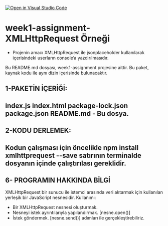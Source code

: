 [![Open in Visual Studio Code](https://classroom.github.com/assets/open-in-vscode-f059dc9a6f8d3a56e377f745f24479a46679e63a5d9fe6f495e02850cd0d8118.svg)](https://classroom.github.com/online_ide?assignment_repo_id=6902763&assignment_repo_type=AssignmentRepo)

#  week1-assignment-XMLHttpRequest Örneği

- Projenin amacı XMLHttpRequest ile jsonplaceholder kullanılarak içerisindeki userların console’a yazdırılmasıdır.

Bu README.md dosyası, week1-assignment projesine aittir.
Bu paket, kaynak kodu ile aynı dizin içerisinde bulunacaktır.


1-PAKETİN İÇERİĞİ:
-------------------
index.js 
index.html 
package-lock.json
package.json
README.md - Bu dosya.
-------------------


2-KODU DERLEMEK:
------------------
Kodun çalışması için öncelikle
npm install xmlhttprequest --save 
satırının terminalde dosyanın içinde çalıştırılası gereklidir.
------------------


6- PROGRAMIN HAKKINDA BİLGİ
-----------------------------
XMLHttpRequest bir sunucu ile istemci arasında veri aktarmak için kullanılan yerleşik bir JavaScript nesnesidir.
Kullanımı:
- Bir XMLHttpRequest nesnesi oluşturmak. 
- Nesneyi istek ayrıntılarıyla yapılandırmak. [nesne.open()]
- İstek göndermek. [nesne.send()]
adımları ile gerçekleştirebiliriz.
